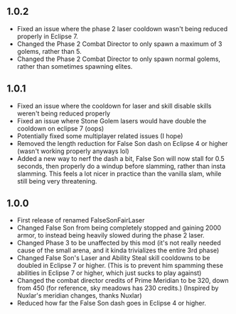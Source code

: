 ## 1.0.2
- Fixed an issue where the phase 2 laser cooldown wasn't being reduced properly in Eclipse 7.
- Changed the Phase 2 Combat Director to only spawn a maximum of 3 golems, rather than 5.
- Changed the Phase 2 Combat Director to only spawn normal golems, rather than sometimes spawning elites.

## 1.0.1
- Fixed an issue where the cooldown for laser and skill disable skills weren't being reduced properly
- Fixed an issue where Stone Golem lasers would have double the cooldown on eclipse 7 (oops)
- Potentially fixed some multiplayer related issues (I hope)
- Removed the length reduction for False Son dash on Eclipse 4 or higher (wasn't working properly anyways lol)
- Added a new way to nerf the dash a bit, False Son will now stall for 0.5 seconds, then properly do a windup before slamming, rather than insta slamming. This feels a lot nicer in practice than the vanilla slam, while still being very threatening.

## 1.0.0

- First release of renamed FalseSonFairLaser
- Changed False Son from being completely stopped and gaining 2000 armor, to instead being heavily slowed during the phase 2 laser.
- Changed Phase 3 to be unaffected by this mod (it's not really needed cause of the small arena, and it kinda trivializes the entire 3rd phase)
- Changed False Son's Laser and Ability Steal skill cooldowns to be doubled in Eclipse 7 or higher. (This is to prevent him spamming these abilities in Eclipse 7 or higher, which just sucks to play against)
- Changed the combat director credits of Prime Meridian to be 320, down from 450 (for reference, sky meadows has 230 credits.) (Inspired by Nuxlar's meridian changes, thanks Nuxlar)
- Reduced how far the False Son dash goes in Eclipse 4 or higher.